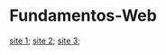 # Fundamentos-Web

[site 1]("https://paulohvicente.github.io/Fundamentos-Web/Site1");
[site 2]("https://paulohvicente.github.io/Fundamentos-Web/Site2");
[site 3]("https://paulohvicente.github.io/Fundamentos-Web/Site3");
